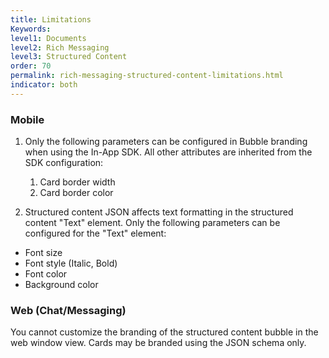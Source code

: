 ```yaml
---
title: Limitations
Keywords:
level1: Documents
level2: Rich Messaging
level3: Structured Content
order: 70
permalink: rich-messaging-structured-content-limitations.html
indicator: both
---
```


### Mobile

1. Only the following parameters can be configured in Bubble branding when using the In-App SDK. All other attributes are inherited from the SDK configuration:
    1. Card border width
    2. Card border color

2. Structured content JSON affects text formatting in the structured content "Text" element. Only the following parameters can be configured for the "Text" element:
* Font size
* Font style (Italic, Bold)
* Font color
* Background color

### Web (Chat/Messaging)

You cannot customize the branding of the structured content bubble in the web window view. Cards may be branded using the JSON schema only.
